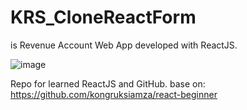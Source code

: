 # KRS_CloneReactForm
is Revenue Account Web App developed with ReactJS.

![image](https://github.com/KN-PN/KRS_CloneReactForm/assets/38482399/82e5cbc2-057d-4917-8d6d-b3300109069d)

Repo for learned ReactJS and GitHub.
base on: https://github.com/kongruksiamza/react-beginner

